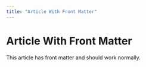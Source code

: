 ```yaml
---
title: "Article With Front Matter"
---
```


# Article With Front Matter

This article has front matter and should work normally.